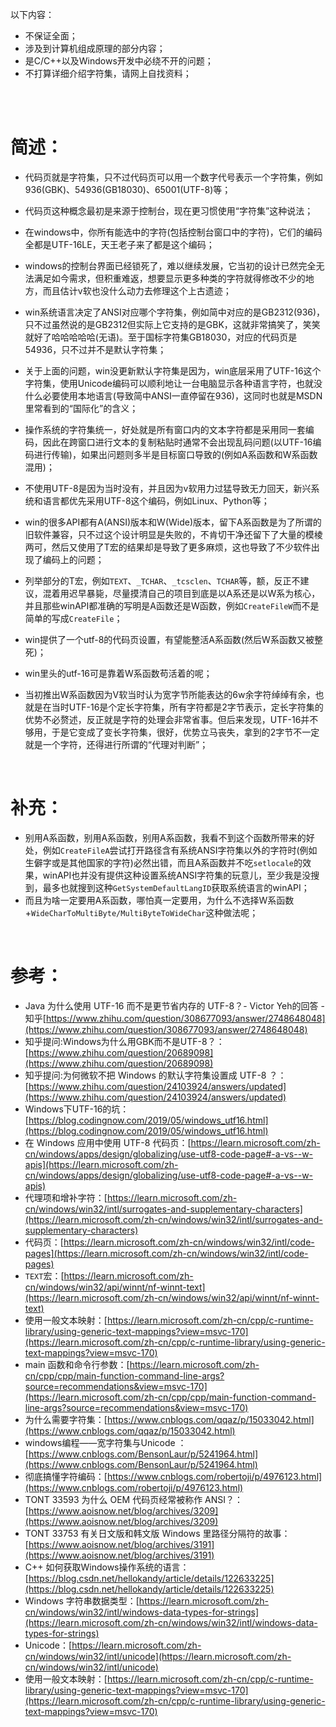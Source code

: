 



以下内容：
- 不保证全面；
- 涉及到计算机组成原理的部分内容；
- 是C/C++以及Windows开发中必绕不开的问题；
- 不打算详细介绍字符集，请网上自找资料；



<br>
<br>

# 简述：
- 代码页就是字符集，只不过代码页可以用一个数字代号表示一个字符集，例如936(GBK)、54936(GB18030)、65001(UTF-8)等；
- 代码页这种概念最初是来源于控制台，现在更习惯使用“字符集”这种说法；
- 在windows中，你所有能选中的字符(包括控制台窗口中的字符)，它们的编码全都是UTF-16LE，天王老子来了都是这个编码；

- windows的控制台界面已经锁死了，难以继续发展，它当初的设计已然完全无法满足如今需求，但积重难返，想要显示更多种类的字符就得修改不少的地方，而且估计v软也没什么动力去修理这个上古遗迹；
- win系统语言决定了ANSI对应哪个字符集，例如简中对应的是GB2312(936)，只不过虽然说的是GB2312但实际上它支持的是GBK，这就非常搞笑了，笑笑就好了哈哈哈哈哈(无语)。至于国标字符集GB18030，对应的代码页是54936，只不过并不是默认字符集；
- 关于上面的问题，win没更新默认字符集是因为，win底层采用了UTF-16这个字符集，使用Unicode编码可以顺利地让一台电脑显示各种语言字符，也就没什么必要使用本地语言(导致简中ANSI一直停留在936)，这同时也就是MSDN里常看到的“国际化”的含义；
- 操作系统的字符集统一，好处就是所有窗口内的文本字符都是采用同一套编码，因此在跨窗口进行文本的复制粘贴时通常不会出现乱码问题(以UTF-16编码进行传输)，如果出问题则多半是目标窗口导致的(例如A系函数和W系函数混用)；
- 不使用UTF-8是因为当时没有，并且因为v软用力过猛导致无力回天，新兴系统和语言都优先采用UTF-8这个编码，例如Linux、Python等；
- win的很多API都有A(ANSI)版本和W(Wide)版本，留下A系函数是为了所谓的旧软件兼容，只不过这个设计明显是失败的，不肯切干净还留下了大量的模棱两可，然后又使用了T宏的结果却是导致了更多麻烦，这也导致了不少软件出现了编码上的问题；
- 列举部分的T宏，例如``TEXT``、``_TCHAR``、``_tcsclen``、``TCHAR``等，额，反正不建议，混着用迟早暴毙，尽量摸清自己的项目到底是以A系还是以W系为核心，并且那些winAPI都准确的写明是A函数还是W函数，例如``CreateFileW``而不是简单的写成``CreateFile``；
- win提供了一个utf-8的代码页设置，有望能整活A系函数(然后W系函数又被整死)；
- win里头的utf-16可是靠着W系函数苟活着的呢；
- 当初推出W系函数因为V软当时认为宽字节所能表达的6w余字符绰绰有余，也就是在当时UTF-16是个定长字符集，所有字符都是2字节表示，定长字符集的优势不必赘述，反正就是字符的处理会非常省事。但后来发现，UTF-16并不够用，于是它变成了变长字符集，很好，优势立马丧失，拿到的2字节不一定就是一个字符，还得进行所谓的“代理对判断”；


<br>

# 补充：

- 别用A系函数，别用A系函数，别用A系函数，我看不到这个函数所带来的好处，例如``CreateFileA``尝试打开路径含有系统ANSI字符集以外的字符时(例如生僻字或是其他国家的字符)必然出错，而且A系函数并不吃``setlocale``的效果，winAPI也并没有提供这种设置系统ANSI字符集的玩意儿，至少我是没搜到，最多也就搜到这种``GetSystemDefaultLangID``获取系统语言的winAPI；
- 而且为啥一定要用A系函数，哪怕真一定要用，为什么不选择W系函数+``WideCharToMultiByte/MultiByteToWideChar``这种做法呢；




<br>


# 参考：

- Java 为什么使用 UTF-16 而不是更节省内存的 UTF-8？- Victor Yeh的回答 - 知乎[https://www.zhihu.com/question/308677093/answer/2748648048](https://www.zhihu.com/question/308677093/answer/2748648048)
- 知乎提问:Windows为什么用GBK而不是UTF-8？：[https://www.zhihu.com/question/20689098](https://www.zhihu.com/question/20689098)
- 知乎提问:为何微软不把 Windows 的默认字符集设置成 UTF-8 ？：[https://www.zhihu.com/question/24103924/answers/updated](https://www.zhihu.com/question/24103924/answers/updated)
- Windows下UTF-16的坑：[https://blog.codingnow.com/2019/05/windows_utf16.html](https://blog.codingnow.com/2019/05/windows_utf16.html)
- 在 Windows 应用中使用 UTF-8 代码页：[https://learn.microsoft.com/zh-cn/windows/apps/design/globalizing/use-utf8-code-page#-a-vs--w-apis](https://learn.microsoft.com/zh-cn/windows/apps/design/globalizing/use-utf8-code-page#-a-vs--w-apis)
- 代理项和增补字符：[https://learn.microsoft.com/zh-cn/windows/win32/intl/surrogates-and-supplementary-characters](https://learn.microsoft.com/zh-cn/windows/win32/intl/surrogates-and-supplementary-characters)
- 代码页：[https://learn.microsoft.com/zh-cn/windows/win32/intl/code-pages](https://learn.microsoft.com/zh-cn/windows/win32/intl/code-pages)
- ``TEXT``宏：[https://learn.microsoft.com/zh-cn/windows/win32/api/winnt/nf-winnt-text](https://learn.microsoft.com/zh-cn/windows/win32/api/winnt/nf-winnt-text)
- 使用一般文本映射：[https://learn.microsoft.com/zh-cn/cpp/c-runtime-library/using-generic-text-mappings?view=msvc-170](https://learn.microsoft.com/zh-cn/cpp/c-runtime-library/using-generic-text-mappings?view=msvc-170)
- main 函数和命令行参数：[https://learn.microsoft.com/zh-cn/cpp/cpp/main-function-command-line-args?source=recommendations&view=msvc-170](https://learn.microsoft.com/zh-cn/cpp/cpp/main-function-command-line-args?source=recommendations&view=msvc-170)
- 为什么需要字符集：[https://www.cnblogs.com/qqaz/p/15033042.html](https://www.cnblogs.com/qqaz/p/15033042.html)
- windows编程——宽字符集与Unicode 
：[https://www.cnblogs.com/BensonLaur/p/5241964.html](https://www.cnblogs.com/BensonLaur/p/5241964.html)
- 彻底搞懂字符编码：[https://www.cnblogs.com/robertoji/p/4976123.html](https://www.cnblogs.com/robertoji/p/4976123.html)
- TONT 33593 为什么 OEM 代码页经常被称作 ANSI？：[https://www.aoisnow.net/blog/archives/3209](https://www.aoisnow.net/blog/archives/3209)
- TONT 33753 有关日文版和韩文版 Windows 里路径分隔符的故事：[https://www.aoisnow.net/blog/archives/3191](https://www.aoisnow.net/blog/archives/3191)
- C++ 如何获取Windows操作系统的语言：[https://blog.csdn.net/hellokandy/article/details/122633225](https://blog.csdn.net/hellokandy/article/details/122633225)
- Windows 字符串数据类型：[https://learn.microsoft.com/zh-cn/windows/win32/intl/windows-data-types-for-strings](https://learn.microsoft.com/zh-cn/windows/win32/intl/windows-data-types-for-strings)
- Unicode：[https://learn.microsoft.com/zh-cn/windows/win32/intl/unicode](https://learn.microsoft.com/zh-cn/windows/win32/intl/unicode)
- 使用一般文本映射：[https://learn.microsoft.com/zh-cn/cpp/c-runtime-library/using-generic-text-mappings?view=msvc-170](https://learn.microsoft.com/zh-cn/cpp/c-runtime-library/using-generic-text-mappings?view=msvc-170)




